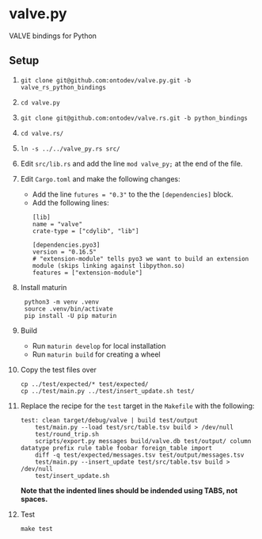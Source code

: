# valve.py
VALVE bindings for Python

## Setup

1. `git clone git@github.com:ontodev/valve.py.git -b valve_rs_python_bindings`
2. `cd valve.py`
3. `git clone git@github.com:ontodev/valve.rs.git -b python_bindings`
4. `cd valve.rs/`
5. `ln -s ../../valve_py.rs src/`
6. Edit `src/lib.rs` and add the line `mod valve_py;` at the end of the file.
7. Edit `Cargo.toml` and make the following changes:
   - Add the line `futures = "0.3"` to the the `[dependencies]` block.
   - Add the following lines:
       ```
       [lib]
       name = "valve"
       crate-type = ["cdylib", "lib"]

       [dependencies.pyo3]
       version = "0.16.5"
       # "extension-module" tells pyo3 we want to build an extension module (skips linking against libpython.so)
       features = ["extension-module"]
       ```
8. Install maturin

        python3 -m venv .venv
        source .venv/bin/activate
        pip install -U pip maturin

9. Build

    - Run `maturin develop` for local installation
    - Run `maturin build` for creating a wheel

10. Copy the test files over

        cp ../test/expected/* test/expected/
        cp ../test/main.py ../test/insert_update.sh test/

11. Replace the recipe for the `test` target in the `Makefile` with the following:
    ```
    test: clean target/debug/valve | build test/output
    	test/main.py --load test/src/table.tsv build > /dev/null
    	test/round_trip.sh
    	scripts/export.py messages build/valve.db test/output/ column datatype prefix rule table foobar foreign_table import
    	diff -q test/expected/messages.tsv test/output/messages.tsv
    	test/main.py --insert_update test/src/table.tsv build > /dev/null
    	test/insert_update.sh
    ```
    **Note that the indented lines should be indended using TABS, not spaces.**

12. Test

        make test
